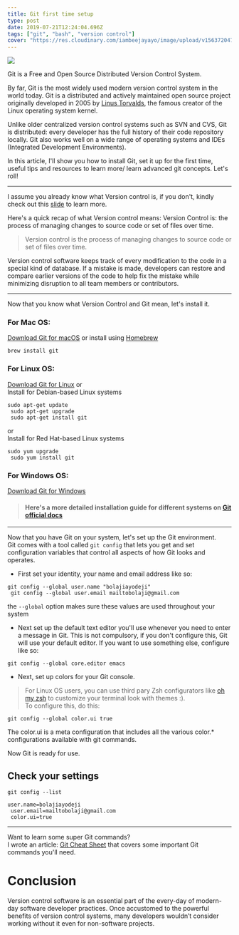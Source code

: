 ```yaml
---
title: Git first time setup
type: post
date: 2019-07-21T12:24:04.696Z
tags: ["git", "bash", "version control"]
cover: "https://res.cloudinary.com/iambeejayayo/image/upload/v1563720476/blog/0002/banner.png"
---
```

![](https://res.cloudinary.com/iambeejayayo/image/upload/v1563720476/blog/0002/banner.png)

Git is a Free and Open Source Distributed Version Control System.

By far, Git is the most widely used modern version control system in the world today. Git is a distributed and actively maintained open source project originally developed in 2005 by [Linus Torvalds](https://en.wikipedia.org/wiki/Linus_Torvalds), the famous creator of the Linux operating system kernel.

Unlike older centralized version control systems such as SVN and CVS, Git is distributed: every developer has the full history of their code repository locally. Git also works well on a wide range of operating systems and IDEs (Integrated Development Environments).

In this article, I'll show you how to install Git, set it up for the first time, useful tips and resources to learn more/ learn advanced git concepts. Let's roll!

- - -

I assume you already know what Version control is, if you don't, kindly check out this [slide](http://slides.com/bolajiayodeji/introduction-to-version-control-with-git-and-github) to learn more. 

Here's a quick recap of what Version control means:
Version Control is:
the process of managing changes to source code or set of files over time.

> Version control is the process of managing changes to source code or set of files over time.

Version control software keeps track of every modification to the code in a special kind of database.
If a mistake is made, developers can restore and compare earlier versions of the code to help fix the mistake while minimizing disruption to all team members or contributors.

- - -

Now that you know what Version Control and Git mean, let's install it.

### For Mac OS: <br>

[Download Git for macOS](http://git-scm.com/download/mac)
or install using [Homebrew](https://brew.sh)

```
brew install git
```

### For Linux OS: <br>

[Download Git for Linux](https://git-scm.com/download/linux) or <br>
Install for Debian-based Linux systems 

```
sudo apt-get update
 sudo apt-get upgrade
 sudo apt-get install git
```

or <br>
Install for Red Hat-based Linux systems

```
sudo yum upgrade
 sudo yum install git
```

### For Windows OS: <br>

[Download Git for Windows](https://git-scm.com/download/win)

> #### Here's a more detailed installation guide for different systems on [Git official docs](https://git-scm.com/book/en/v2/Getting-Started-Installing-Git)

---

Now that you have Git on your system, let's set up the Git environment. <br> 
Git comes with a tool called `git config` that lets you get and set configuration variables that control all aspects of how Git looks and operates.

- First set your identity, your name and email address like so:

```
git config --global user.name "bolajiayodeji"
 git config --global user.email mailtobolaji@gmail.com
```
the `--global` option makes sure these values are used throughout your system

- Next set up the default text editor you'll use whenever you need to enter a message in Git. This is not compulsory, if you don't configure this, Git will use your default editor. If you want to use something else, configure like so:

```
git config --global core.editor emacs
```

- Next, set up colors for your Git console. <br>

> For Linux OS users, you can use third pary Zsh configurators like [oh my zsh](https://ohmyz.sh/) to customize your terminal look with themes :). <br>
To configure this, do this:

```
git config --global color.ui true
```
The color.ui is a meta configuration that includes all the various color.* configurations available with git commands. 

Now Git is ready for use. 

## Check your settings

```
git config --list
```

```
user.name=bolajiayodeji
 user.email=mailtobolaji@gmail.com
 color.ui=true
```

---

Want to learn some super Git commands? <br>
I wrote an article: [Git Cheat Sheet](https://www.bolajiayodeji.com/git-cheat-sheet/) that covers some important Git commands you'll need. 


# Conclusion

Version control software is an essential part of the every-day of modern-day software developer practices. Once accustomed to the powerful benefits of version control systems, many developers wouldn’t consider working without it even for non-software projects.
